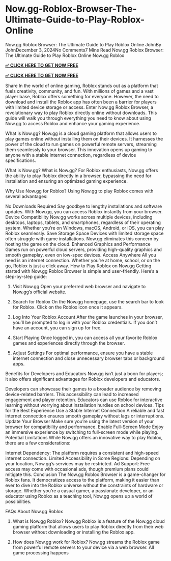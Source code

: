 # Now.gg-Roblox-Browser-The-Ultimate-Guide-to-Play-Roblox-Online

Now.gg Roblox Browser: The Ultimate Guide to Play Roblox Online
JohnBy JohnDecember 3, 2024No Comments7 Mins Read
Now.gg Roblox Browser: The Ultimate Guide to Play Roblox Online
Now.gg Roblox

**[✅ CLICK HERE TO GET NOW FREE](https://usaofferzon.com/roblox)**

**[✅ CLICK HERE TO GET NOW FREE](usaofferzon.com/giftcard)**

Share
In the world of online gaming, Roblox stands out as a platform that fuels creativity, community, and fun. With millions of games and a vast player base, Roblox offers something for everyone. However, the need to download and install the Roblox app has often been a barrier for players with limited device storage or access. Enter Now.gg Roblox Browser, a revolutionary way to play Roblox directly online without downloads. This guide will walk you through everything you need to know about using Now.gg to access Roblox and enhance your gaming experience.

What is Now.gg?
Now.gg is a cloud gaming platform that allows users to play games online without installing them on their devices. It harnesses the power of the cloud to run games on powerful remote servers, streaming them seamlessly to your browser. This innovation opens up gaming to anyone with a stable internet connection, regardless of device specifications.

What is Now.gg?
What is Now.gg?
For Roblox enthusiasts, Now.gg offers the ability to play Roblox directly in a browser, bypassing the need for installation and ensuring an optimized gaming experience.

Why Use Now.gg for Roblox?
Using Now.gg to play Roblox comes with several advantages:

No Downloads Required
Say goodbye to lengthy installations and software updates. With Now.gg, you can access Roblox instantly from your browser.
Device Compatibility
Now.gg works across multiple devices, including desktops, laptops, tablets, and smartphones, regardless of their operating system. Whether you’re on Windows, macOS, Android, or iOS, you can play Roblox seamlessly.
Save Storage Space
Devices with limited storage space often struggle with game installations. Now.gg eliminates this concern by hosting the game on the cloud.
Enhanced Graphics and Performance
Games run on powerful cloud servers, providing high-quality graphics and smooth gameplay, even on low-spec devices.
Access Anywhere
All you need is an internet connection. Whether you’re at home, school, or on the go, Roblox is just a click away.
How to Play Roblox on Now.gg
Getting started with Now.gg Roblox Browser is simple and user-friendly. Here’s a step-by-step guide:

1. Visit Now.gg
Open your preferred web browser and navigate to Now.gg’s official website.

2. Search for Roblox
On the Now.gg homepage, use the search bar to look for Roblox. Click on the Roblox icon once it appears.

3. Log Into Your Roblox Account
After the game launches in your browser, you’ll be prompted to log in with your Roblox credentials. If you don’t have an account, you can sign up for free.

4. Start Playing
Once logged in, you can access all your favorite Roblox games and experiences directly through the browser.

5. Adjust Settings
For optimal performance, ensure you have a stable internet connection and close unnecessary browser tabs or background apps.

Benefits for Developers and Educators
Now.gg isn’t just a boon for players; it also offers significant advantages for Roblox developers and educators.

Developers can showcase their games to a broader audience by removing device-related barriers. This accessibility can lead to increased engagement and player retention.
Educators can use Roblox for interactive learning without worrying about installation hurdles on school devices.
Tips for the Best Experience
Use a Stable Internet Connection
A reliable and fast internet connection ensures smooth gameplay without lags or interruptions.
Update Your Browser
Make sure you’re using the latest version of your browser for compatibility and performance.
Enable Full-Screen Mode
Enjoy an immersive experience by switching to full-screen mode while playing.
Potential Limitations
While Now.gg offers an innovative way to play Roblox, there are a few considerations:

Internet Dependency: The platform requires a consistent and high-speed internet connection.
Limited Accessibility in Some Regions: Depending on your location, Now.gg’s services may be restricted.
Ad Support: Free access may come with occasional ads, though premium plans could mitigate this.
Conclusion
The Now.gg Roblox Browser is a game-changer for Roblox fans. It democratizes access to the platform, making it easier than ever to dive into the Roblox universe without the constraints of hardware or storage. Whether you’re a casual gamer, a passionate developer, or an educator using Roblox as a teaching tool, Now.gg opens up a world of possibilities.

FAQs About Now.gg Roblox
1. What is Now.gg Roblox?
Now.gg Roblox is a feature of the Now.gg cloud gaming platform that allows users to play Roblox directly from their web browser without downloading or installing the Roblox app.

2. How does Now.gg work for Roblox?
Now.gg streams the Roblox game from powerful remote servers to your device via a web browser. All game processing happens
